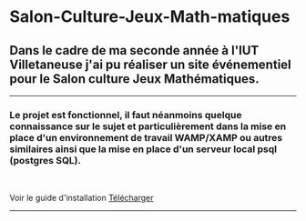 # Salon-Culture-Jeux-Math-matiques

## Dans le cadre de ma seconde année à l'IUT Villetaneuse j'ai pu réaliser un site événementiel pour le Salon culture Jeux Mathématiques.

-------------------------------------------------------------------------------------------------------------------------------------------

### Le projet est fonctionnel, il faut néanmoins quelque connaissance sur le sujet et particulièrement dans la mise en place d'un environnement de travail WAMP/XAMP ou autres similaires ainsi que la mise en place d'un serveur local psql (postgres SQL).
<br/>

Voir le guide d'installation <a href="https://github.com/Sosofianee/Salon-Culture-Jeux-Math-matiques/tree/main/Utils/Guide d_installation.docx" title="Download" download>Télécharger</a>

---------
